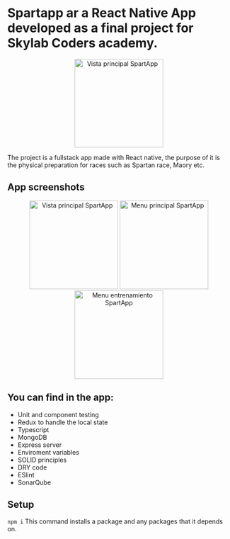 # Spartapp ar a React Native App developed as a final project for Skylab Coders academy.
 <p align="center">
<img src="https://user-images.githubusercontent.com/83585272/134495064-984f9c26-a826-4721-af76-5a7b18d663cd.png" alt="Vista principal SpartApp" width=200/>
</p>
The project is a fullstack app made with React native, the purpose of it is the physical preparation for races such as Spartan race, Maory etc.


 App screenshots
------

 <p align="center">
 <img src="https://user-images.githubusercontent.com/83585272/134485732-a7c2ec01-5e41-4837-87c8-52cc5f56c4c5.png" alt="Vista principal SpartApp" width=200/>
 <img src="https://user-images.githubusercontent.com/83585272/134494248-7c77b908-54da-4330-b364-3bd1c563b247.png" alt="Menu principal SpartApp" width=200/>
<img src="https://user-images.githubusercontent.com/83585272/134494268-fd8988ba-c424-4e5a-8821-090769775614.png" alt="Menu entrenamiento SpartApp" width=200/>
</p>



## You can find in the app:
* Unit and component testing
* Redux to handle the local state
* Typescript
* MongoDB 
* Express server
* Enviroment variables
* SOLID principles
* DRY code
* ESlint
* SonarQube


## Setup

`npm i` This command installs a package and any packages that it depends on. 
